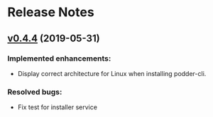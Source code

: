 # Release Notes

## [v0.4.4](https://github.com/podder-ai/podder-installer/releases/tag/0.4.4) (2019-05-31)

### Implemented enhancements:
- Display correct architecture for Linux when installing podder-cli.

### Resolved bugs:
- Fix test for installer service
